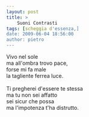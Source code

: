 ```yaml
---
layout: post
title: >
    Suoni Contrasti
tags: [scheggia d'essenza,]
date: 2009-06-04 18:56:00
author: pietro
---
```

Vivo nel sole<br/>ma all'ombra trovo pace,<br/>forse mi fa male<br/>la tagliente ferrea luce.<br/><br/>Ti pregherei d'essere te stessa<br/>ma tu non sei affatto<br/>sei sicur che possa<br/>ma l'impotenza t'ha distrutto.
